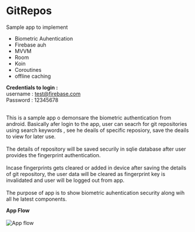 # GitRepos
Sample app to implement 
<ul>
  <li>Biometric Auhentication</li>
  <li>Firebase auh</li>
  <li>MVVM</li>
  <li>Room</li>
  <li>Koin</li>
  <li>Coroutines </li>
  <li>offline caching</li> 
  </ul>

<b>Credentials to login : </b><br>
username : test@firebase.com<br>
Password : 12345678
<br><br>
<p>
This is a sample app o demonsare the biometric authentication from android. Basically afer login to the app, user can seacrh for git repositories using search keywords , see he deails of specific reposiory, save the deails to view for later use.
<br><br>
The details of repository will be saved securily in sqlie database after user provides the fingerprint authentication.
<br><br>
Incase fingerprints gets cleared or added in device after saving the details of git repository, the user data will be cleared as fingerprint key is invalidated and user will be logged out from app.
<br><br>
The purpose of app is to show biometric auhentication security along wih all he latest components.
</p>

<b>App Flow</b><br><br>
<img src="flow.gif" alt="App flow">
